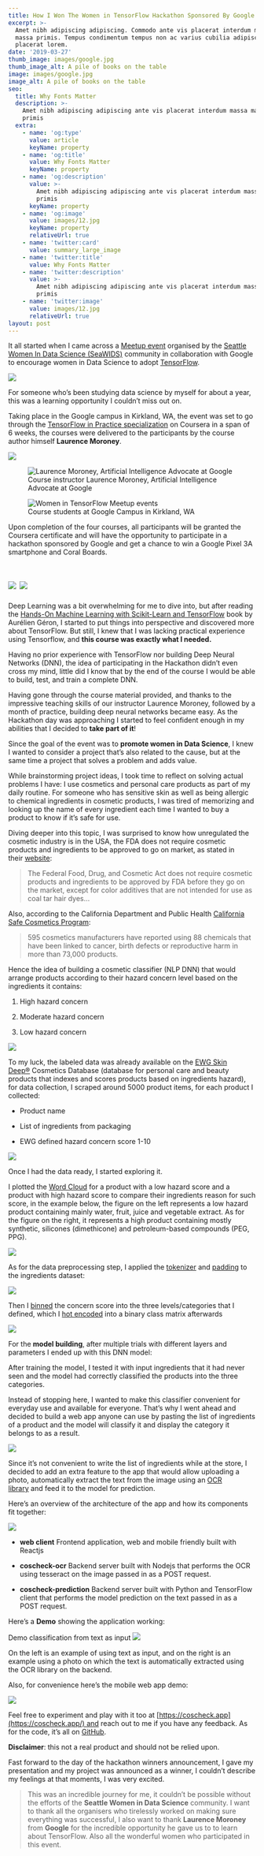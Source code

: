 ```yaml
---
title: How I Won The Women in TensorFlow Hackathon Sponsored By Google
excerpt: >-
  Amet nibh adipiscing adipiscing. Commodo ante vis placerat interdum massa
  massa primis. Tempus condimentum tempus non ac varius cubilia adipiscing
  placerat lorem.
date: '2019-03-27'
thumb_image: images/google.jpg
thumb_image_alt: A pile of books on the table
image: images/google.jpg
image_alt: A pile of books on the table
seo:
  title: Why Fonts Matter
  description: >-
    Amet nibh adipiscing adipiscing ante vis placerat interdum massa massa
    primis
  extra:
    - name: 'og:type'
      value: article
      keyName: property
    - name: 'og:title'
      value: Why Fonts Matter
      keyName: property
    - name: 'og:description'
      value: >-
        Amet nibh adipiscing adipiscing ante vis placerat interdum massa massa
        primis
      keyName: property
    - name: 'og:image'
      value: images/12.jpg
      keyName: property
      relativeUrl: true
    - name: 'twitter:card'
      value: summary_large_image
    - name: 'twitter:title'
      value: Why Fonts Matter
    - name: 'twitter:description'
      value: >-
        Amet nibh adipiscing adipiscing ante vis placerat interdum massa massa
        primis
    - name: 'twitter:image'
      value: images/12.jpg
      relativeUrl: true
layout: post
---
```

It all started when I came across a [Meetup event](https://www.meetup.com/Seattle-WiDS-Meetup/events/gglgkryznbcc/) organised by the [Seattle Women In Data Science (SeaWIDS)](https://www.meetup.com/Seattle-WiDS-Meetup/) community in collaboration with Google to encourage women in Data Science to adopt [TensorFlow](https://www.tensorflow.org/).

![](/\_static/app-assets/Meetup.jpg)

For someone who’s been studying data science by myself for about a year, this was a learning opportunity I couldn’t miss out on.

Taking place in the Google campus in Kirkland, WA, the event was set to go through the [TensorFlow in Practice specialization](https://www.coursera.org/specializations/tensorflow-in-practice) on Coursera in a span of 6 weeks, the courses were delivered to the participants by the course author himself **Laurence Moroney**.


![](/\_static/app-assets/audience.jpg)

<div class="row  text-center">
    <figure class="column">
        <img data-featherlight="/\_static/app-assets/laurence.jpg" src="/\_static/app-assets/laurence.jpg" alt="Laurence Moroney, Artificial Intelligence Advocate at  Google"/>
        <figcaption>Course instructor Laurence Moroney, Artificial Intelligence Advocate at Google</figcaption>
    </figure>
    <figure class="column">
        <img data-featherlight="/_static/app-assets/audience.jpg" src="/_static/app-assets/audience.jpg" alt="Women in TensorFlow Meetup events"/>
        <figcaption>Course students at Google Campus in Kirkland, WA</figcaption>
    </figure>
</div>

Upon completion of the four courses, all participants will be granted the Coursera certificate and will have the opportunity to participate in a hackathon sponsored by Google and get a chance to win a Google Pixel 3A smartphone and Coral Boards.

# ![](/\_static/app-assets/prizes.jpg)&#xA;![](/\_static/app-assets/trophies.jpg)

Deep Learning was a bit overwhelming for me to dive into, but after reading the [Hands-On Machine Learning with Scikit-Learn and TensorFlow](https://www.amazon.com/Hands-Machine-Learning-Scikit-Learn-TensorFlow/dp/1491962291) book by Aurélien Géron, I started to put things into perspective and discovered more about TensorFlow. But still, I knew that I was lacking practical experience using Tensorflow, and **this course was exactly what I needed.**

Having no prior experience with TensorFlow nor building Deep Neural Networks (DNN), the idea of participating in the Hackathon didn’t even cross my mind, little did I know that by the end of the course I would be able to build, test, and train a complete DNN.

Having gone through the course material provided, and thanks to the impressive teaching skills of our instructor Laurence Moroney, followed by a month of practice, building deep neural networks became easy. As the Hackathon day was approaching I started to feel confident enough in my abilities that I decided to **take part of it**!

Since the goal of the event was to **promote women in Data Science**, I knew I wanted to consider a project that’s also related to the cause, but at the same time a project that solves a problem and adds value.

While brainstorming project ideas, I took time to reflect on solving actual problems I have: I use cosmetics and personal care products as part of my daily routine. For someone who has sensitive skin as well as being allergic to chemical ingredients in cosmetic products, I was tired of memorizing and looking up the name of every ingredient each time I wanted to buy a product to know if it’s safe for use.

Diving deeper into this topic, I was surprised to know how unregulated the cosmetic industry is in the USA, the FDA does not require cosmetic products and ingredients to be approved to go on market, as stated in their [website](https://www.fda.gov/cosmetics/cosmetic-products-ingredients/cosmetic-ingredients):

> The Federal Food, Drug, and Cosmetic Act does not require cosmetic products and ingredients to be approved by FDA before they go on the market, except for color additives that are not intended for use as coal tar hair dyes…

Also, according to the California Department and Public Health [California Safe Cosmetics Program](https://www.cdph.ca.gov/Programs/CCDPHP/DEODC/OHB/CSCP/Pages/CSCP.aspx):

> 595 cosmetics manufacturers have reported using 88 chemicals that have been linked to cancer, birth defects or reproductive harm in more than 73,000 products.

Hence the idea of building a cosmetic classifier (NLP DNN) that would arrange products according to their hazard concern level based on the ingredients it contains:

1.  High hazard concern

2.  Moderate hazard concern

3.  Low hazard concern

![](/\_static/app-assets/idea.png)

To my luck, the labeled data was already available on the [EWG Skin Deep®](https://www.ewg.org/skindeep) Cosmetics Database (database for personal care and beauty products that indexes and scores products based on ingredients hazard), for data collection, I scraped around 5000 product items, for each product I collected:

*   Product name

*   List of ingredients from packaging

*   EWG defined hazard concern score 1-10

![](/\_static/app-assets/product.jpg)

Once I had the data ready, I started exploring it.

I plotted the [Word Cloud](https://en.wikipedia.org/wiki/Tag_cloud) for a product with a low hazard score and a product with high hazard score to compare their ingredients reason for such score, in the example below, the figure on the left represents a low hazard product containing mainly water, fruit, juice and vegetable extract. As for the figure on the right, it represents a high product containing mostly synthetic, silicones (dimethicone) and petroleum-based compounds (PEG, PPG).

![](/\_static/app-assets/wordcloud.png)

As for the data preprocessing step, I applied the [tokenizer](https://www.tensorflow.org/api_docs/python/tf/keras/preprocessing/text/Tokenizer) and [padding](https://www.tensorflow.org/api_docs/python/tf/keras/preprocessing/sequence/pad_sequences) to the ingredients dataset:

![](/\_static/app-assets/preprocessing.png)

Then I [binned](https://en.wikipedia.org/wiki/Data_binning) the concern score into the three levels/categories that I defined, which I [hot encoded](https://en.wikipedia.org/wiki/One-hot) into a binary class matrix afterwards

![](/\_static/app-assets/binning.png)

For the **model building**, after multiple trials with different layers and parameters I ended up with this DNN model:

After training the model, I tested it with input ingredients that it had never seen and the model had correctly classified the products into the three categories.

Instead of stopping here, I wanted to make this classifier convenient for everyday use and available for everyone. That’s why I went ahead and decided to build a web app anyone can use by pasting the list of ingredients of a product and the model will classify it and display the category it belongs to as a result.

![](/\_static/app-assets/superb-paprika.png)

Since it’s not convenient to write the list of ingredients while at the store, I decided to add an extra feature to the app that would allow uploading a photo, automatically extract the text from the image using an [OCR library](https://github.com/tesseract-ocr/tesseract) and feed it to the model for prediction.

Here’s an overview of the architecture of the app and how its components fit together:

![](/\_static/app-assets/thoughtful-sunflower.png)

*   **web client** Frontend application, web and mobile friendly built with Reactjs

*   **coscheck-ocr** Backend server built with Nodejs that performs the OCR using tesseract on the image passed in as a POST request.

*   **coscheck-prediction** Backend server built with Python and TensorFlow client that performs the model prediction on the text passed in as a POST request.

Here’s a **Demo** showing the application working:

Demo classification from text as input
![](https://houdaaynaou.com/images/women-in-tensorFlow-hackathon/photo_demo.gif)

On the left is an example of using text as input, and on the right is an example using a photo on which the text is automatically extracted using the OCR library on the backend.

Also, for convenience here’s the mobile web app demo:

![](https://www.youtube.com/watch?v=jv6IssBKm9w\&t=1s)

Feel free to experiment and play with it too at [https://coscheck.app](https://coscheck.app/) and reach out to me if you have any feedback. As for the code, it’s all on [GitHub](https://github.com/houdaaynaou/coscheck).

**Disclaimer**: this not a real product and should not be relied upon.

Fast forward to the day of the hackathon winners announcement, I gave my presentation and my project was announced as a winner, I couldn’t describe my feelings at that moments, I was very excited.

> This was an incredible journey for me, it couldn’t be possible without the efforts of the **Seattle Women in Data Science** community. I want to thank all the organisers who tirelessly worked on making sure everything was successful, I also want to thank **Laurence Moroney** from **Google** for the incredible opportunity he gave us to to learn about TensorFlow. Also all the wonderful women who participated in this event.

